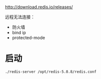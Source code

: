 http://download.redis.io/releases/

远程无法连接：

- 防火墙
- bind ip
- protected-mode

# 启动

~~~
./redis-server /opt/redis-5.0.8/redis.conf
~~~

